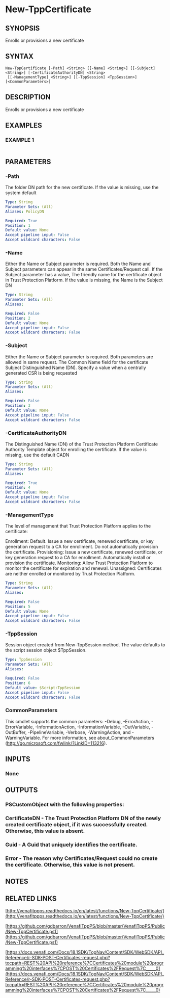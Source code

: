 # New-TppCertificate

## SYNOPSIS
Enrolls or provisions a new certificate

## SYNTAX

```
New-TppCertificate [-Path] <String> [[-Name] <String>] [[-Subject] <String>] [-CertificateAuthorityDN] <String>
 [[-ManagementType] <String>] [[-TppSession] <TppSession>] [<CommonParameters>]
```

## DESCRIPTION
Enrolls or provisions a new certificate

## EXAMPLES

### EXAMPLE 1
```

```

## PARAMETERS

### -Path
The folder DN path for the new certificate.
If the value is missing, use the system default

```yaml
Type: String
Parameter Sets: (All)
Aliases: PolicyDN

Required: True
Position: 1
Default value: None
Accept pipeline input: False
Accept wildcard characters: False
```

### -Name
Either the Name or Subject parameter is required.
Both the Name and Subject parameters can appear in the same Certificates/Request call.
If the Subject parameter has a value, The friendly name for the certificate object in Trust Protection Platform.
If the value is missing, the Name is the Subject DN

```yaml
Type: String
Parameter Sets: (All)
Aliases:

Required: False
Position: 2
Default value: None
Accept pipeline input: False
Accept wildcard characters: False
```

### -Subject
Either the Name or Subject parameter is required.
Both parameters are allowed in same request.
The Common Name field for the certificate Subject Distinguished Name (DN).
Specify a value when a centrally generated CSR is being requested

```yaml
Type: String
Parameter Sets: (All)
Aliases:

Required: False
Position: 3
Default value: None
Accept pipeline input: False
Accept wildcard characters: False
```

### -CertificateAuthorityDN
The Distinguished Name (DN) of the Trust Protection Platform Certificate Authority Template object for enrolling the certificate.
If the value is missing, use the default CADN

```yaml
Type: String
Parameter Sets: (All)
Aliases:

Required: True
Position: 4
Default value: None
Accept pipeline input: False
Accept wildcard characters: False
```

### -ManagementType
The level of management that Trust Protection Platform applies to the certificate:

Enrollment: Default.
Issue a new certificate, renewed certificate, or key generation request to a CA for enrollment.
Do not automatically provision the certificate.
Provisioning:  Issue a new certificate, renewed certificate, or key generation request to a CA for enrollment.
Automatically install or provision the certificate.
Monitoring:  Allow Trust Protection Platform to monitor the certificate for expiration and renewal.
Unassigned: Certificates are neither enrolled or monitored by Trust Protection Platform.

```yaml
Type: String
Parameter Sets: (All)
Aliases:

Required: False
Position: 5
Default value: None
Accept pipeline input: False
Accept wildcard characters: False
```

### -TppSession
Session object created from New-TppSession method. 
The value defaults to the script session object $TppSession.

```yaml
Type: TppSession
Parameter Sets: (All)
Aliases:

Required: False
Position: 6
Default value: $Script:TppSession
Accept pipeline input: False
Accept wildcard characters: False
```

### CommonParameters
This cmdlet supports the common parameters: -Debug, -ErrorAction, -ErrorVariable, -InformationAction, -InformationVariable, -OutVariable, -OutBuffer, -PipelineVariable, -Verbose, -WarningAction, and -WarningVariable.
For more information, see about_CommonParameters (http://go.microsoft.com/fwlink/?LinkID=113216).

## INPUTS

### None
## OUTPUTS

### PSCustomObject with the following properties:
###     CertificateDN - The Trust Protection Platform DN of the newly created certificate object, if it was successfully created. Otherwise, this value is absent.
###     Guid - A Guid that uniquely identifies the certificate.
###     Error - The reason why Certificates/Request could no create the certificate. Otherwise, this value is not present.
## NOTES

## RELATED LINKS

[http://venafitppps.readthedocs.io/en/latest/functions/New-TppCertificate/](http://venafitppps.readthedocs.io/en/latest/functions/New-TppCertificate/)

[https://github.com/gdbarron/VenafiTppPS/blob/master/VenafiTppPS/Public/New-TppCertificate.ps1](https://github.com/gdbarron/VenafiTppPS/blob/master/VenafiTppPS/Public/New-TppCertificate.ps1)

[https://docs.venafi.com/Docs/18.1SDK/TopNav/Content/SDK/WebSDK/API_Reference/r-SDK-POST-Certificates-request.php?tocpath=REST%20API%20reference%7CCertificates%20module%20programming%20interfaces%7CPOST%20Certificates%2FRequest%7C_____0](https://docs.venafi.com/Docs/18.1SDK/TopNav/Content/SDK/WebSDK/API_Reference/r-SDK-POST-Certificates-request.php?tocpath=REST%20API%20reference%7CCertificates%20module%20programming%20interfaces%7CPOST%20Certificates%2FRequest%7C_____0)

